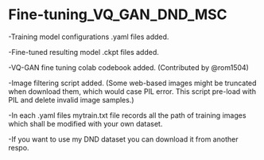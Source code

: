 # Fine-tuning_VQ_GAN_DND_MSC
-Training model configurations .yaml files added. 

-Fine-tuned resulting model .ckpt files added.

-VQ-GAN fine tuning colab codebook added. (Contributed by @rom1504)

-Image filtering script added.
 (Some web-based images might be truncated when download them, which would case PIL error. This script pre-load with PIL and delete invalid image samples.)

-In each .yaml files mytrain.txt file records all the path of training images which shall be modified with your own dataset.

-If you want to use my DND dataset you can download it from another respo.
